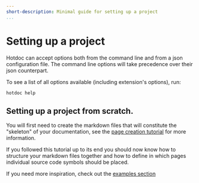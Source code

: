 ```yaml
---
short-description: Minimal guide for setting up a project
...
```


# Setting up a project

Hotdoc can accept options both from the command line and from a json
configuration file. The command line options will take precedence over
their json counterpart.

To see a list of all options available (including extension's options), run:

``` shell
hotdoc help
```

## Setting up a project from scratch.

You will first need to create the markdown files that will constitute the
"skeleton" of your documentation, see the
[page creation tutorial](the-markdown-pages.markdown#page-creation-tutorial)
for more information.

If you followed this tutorial up to its end you should now know how to
structure your markdown files together and how to define in which pages
individual source code symbols should be placed.

If you need more inspiration, check out the [examples section](examples.markdown)
